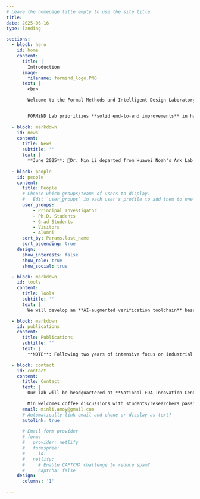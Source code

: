 ```yaml
---
# Leave the homepage title empty to use the site title
title:
date: 2025-06-16
type: landing

sections:
  - block: hero
    id: home
    content:
      title: |
        Introduction 
      image:
        filename: formind_logo.PNG
      text: |
        <br>

        Welcome to the Formal Methods and Intelligent Design Laboratory (**FORMiND Lab**), led by Dr. Min LI. Established in June 2025, FORMiND Lab is affiliated with both [NCTIEDA](https://www.nctieda.com/) and [the School of Integrated Circuits at Southeast University](https://ic.seu.edu.cn/); our research group is primarily based in Nanjing and Shenzhen, China.


        FORMiND Lab prioritizes **solid end-to-end improvements** in hardware design and verification, moving beyond paper/胶片-only "breakthroughs". Ultimately, our goal is to empower China's domestic hardware formal verification tools to achieve global leadership. 
  
  - block: markdown
    id: news
    content:
      title: News
      subtitle: ''
      text: |
        **June 2025**: 🎉Dr. Min Li departed from Huawei Noah's Ark Lab and just launched the FORMiND Lab website; he will join Southeast University this summer. 🎉Welcoming **Xudong Hu** as the inaugural member, who commences his Ph.D. program in Fall 2025.
  
  - block: people
    id: people
    content:
      title: People
      # Choose which groups/teams of users to display.
      #   Edit `user_groups` in each user's profile to add them to one or more of these groups.
      user_groups:
          - Principal Investigator
          - Ph.D. Students
          - Grad Students
          - Visitors
          - Alumni
      sort_by: Params.last_name
      sort_ascending: true
    design:
      show_interests: false
      show_role: true
      show_social: true

  - block: markdown
    id: tools
    content:
      title: Tools
      subtitle: ''
      text: | 
        We will develop an **AI-augmented verification toolchain** based on [SymbiYosys](https://yosyshq.readthedocs.io/projects/sby/en/latest/), targeting pure RTL datapath verification. **With AI-native architectural principles embedded throughout the development lifecycle**, the enhanced codebase is scheduled for release by Q4 2025.

  - block: markdown
    id: publications
    content:
      title: Publications 
      subtitle: ''
      text: |
        **NOTE**: Following two years of intensive focus on industrial challenges (i.e., great HiSilicon in-house formal verification tool) without first-author publications, Min is now positioned to publish **production-ready rigorous papers** that bridge academia and industry. Good news coming soon!

  - block: contact
    id: contact
    content:
      title: Contact
      text: |
        Our lab will be headquartered at **National EDA Innovation Center (NCTIEDA), Jiangbei, Nanjing**. We are looking for motivated students to join FORMiND lab as interns or Ph.D. students in Southeast University!

        Min welcomes coffee discussions with students/researchers passionate about developing cutting-edge EDA tools! Please note that Min splits his time between **Shenzhen** and **Nanjing**; advance email coordination is preferred for on-site meetings.
      email: minli.amoy@gmail.com
      # Automatically link email and phone or display as text?
      autolink: true
    
      # Email form provider
      # form:
      #   provider: netlify
      #   formspree:
      #     id:
      #   netlify:
      #     # Enable CAPTCHA challenge to reduce spam?
      #     captcha: false
    design:
      columns: '1'

---
```

